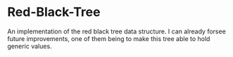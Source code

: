 Red-Black-Tree
==============

An implementation of the red black tree data structure. I can already forsee future improvements, one of them being to make this tree able to hold generic values.
